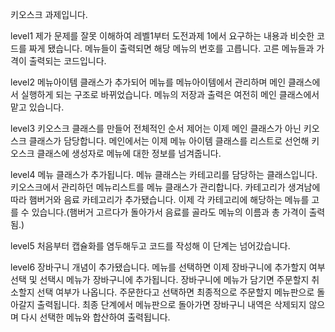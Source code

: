 키오스크 과제입니다.

level1
제가 문제를 잘못 이해하여 레벨1부터 도전과제 1에서 요구하는 내용과 비슷한 코드를 짜게 됐습니다.
메뉴들이 출력되면 해당 메뉴의 번호를 고릅니다. 고른 메뉴들과 가격이 출력되는 코드입니다.

level2
메뉴아이템 클래스가 추가되어 메뉴를 메뉴아이템에서 관리하며 메인 클래스에서 실행하게 되는 구조로 바뀌었습니다.
메뉴의 저장과 출력은 여전히 메인 클래스에서 맡고 있습니다.

level3
키오스크 클래스를 만들어 전체적인 순서 제어는 이제 메인 클래스가 아닌 키오스크 클래스가 담당합니다.
메인에서는 이제 메뉴 아이템 클래스를 리스트로 선언해 키오스크 클래스에 생성자로 메뉴에 대한 정보를 넘겨줍니다.

level4
메뉴 클래스가 추가됩니다. 메뉴 클래스는 카테고리를 담당하는 클래스입니다. 
키오스크에서 관리하던 메뉴리스트를 메뉴 클래스가 관리합니다.
카테고리가 생겨남에 따라 햄버거와 음료 카테고리가 추가됐습니다.
이제 각 카테고리에 해당하는 메뉴를 고를 수 있습니다.(햄버거 고르다가 돌아가서 음료를 골라도 메뉴의 이름과 총 가격이 출력됨.)

level5
처음부터 캡슐화를 염두해두고 코드를 작성해 이 단계는 넘어갔습니다.

level6
장바구니 개념이 추가됐습니다.
메뉴를 선택하면 이제 장바구니에 추가할지 여부 선택 및 선택시 메뉴가 장바구니에 추가됩니다.
장바구니에 메뉴가 담기면 주문할지 취소할지 선택 여부가 나옵니다. 주문한다고 선택하면 최종적으로 주문할지 메뉴판으로 돌아갈지 출력됩니다.
최종 단계에서 메뉴판으로 돌아가면 장바구니 내역은 삭제되지 않으며 다시 선택한 메뉴와 합산하여 출력됩니다.
